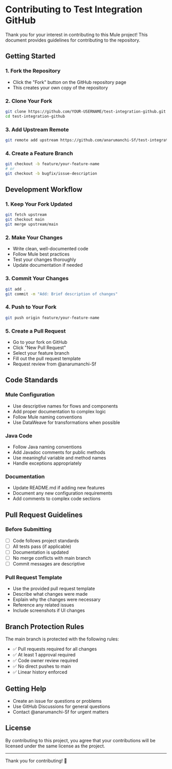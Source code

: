 # Contributing to Test Integration GitHub

Thank you for your interest in contributing to this Mule project! This document provides guidelines for contributing to the repository.

## Getting Started

### 1. Fork the Repository
- Click the "Fork" button on the GitHub repository page
- This creates your own copy of the repository

### 2. Clone Your Fork
```bash
git clone https://github.com/YOUR-USERNAME/test-integration-github.git
cd test-integration-github
```

### 3. Add Upstream Remote
```bash
git remote add upstream https://github.com/anarumanchi-Sf/test-integration-github.git
```

### 4. Create a Feature Branch
```bash
git checkout -b feature/your-feature-name
# or
git checkout -b bugfix/issue-description
```

## Development Workflow

### 1. Keep Your Fork Updated
```bash
git fetch upstream
git checkout main
git merge upstream/main
```

### 2. Make Your Changes
- Write clean, well-documented code
- Follow Mule best practices
- Test your changes thoroughly
- Update documentation if needed

### 3. Commit Your Changes
```bash
git add .
git commit -m "Add: Brief description of changes"
```

### 4. Push to Your Fork
```bash
git push origin feature/your-feature-name
```

### 5. Create a Pull Request
- Go to your fork on GitHub
- Click "New Pull Request"
- Select your feature branch
- Fill out the pull request template
- Request review from @anarumanchi-Sf

## Code Standards

### Mule Configuration
- Use descriptive names for flows and components
- Add proper documentation to complex logic
- Follow Mule naming conventions
- Use DataWeave for transformations when possible

### Java Code
- Follow Java naming conventions
- Add Javadoc comments for public methods
- Use meaningful variable and method names
- Handle exceptions appropriately

### Documentation
- Update README.md if adding new features
- Document any new configuration requirements
- Add comments to complex code sections

## Pull Request Guidelines

### Before Submitting
- [ ] Code follows project standards
- [ ] All tests pass (if applicable)
- [ ] Documentation is updated
- [ ] No merge conflicts with main branch
- [ ] Commit messages are descriptive

### Pull Request Template
- Use the provided pull request template
- Describe what changes were made
- Explain why the changes were necessary
- Reference any related issues
- Include screenshots if UI changes

## Branch Protection Rules

The main branch is protected with the following rules:
- ✅ Pull requests required for all changes
- ✅ At least 1 approval required
- ✅ Code owner review required
- ✅ No direct pushes to main
- ✅ Linear history enforced

## Getting Help

- Create an issue for questions or problems
- Use GitHub Discussions for general questions
- Contact @anarumanchi-Sf for urgent matters

## License

By contributing to this project, you agree that your contributions will be licensed under the same license as the project.

---

Thank you for contributing! 🚀
